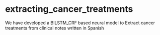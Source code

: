 # extracting_cancer_treatments
We have developed a BILSTM_CRF based neural model to Extract cancer treatments from clinical notes written in Spanish
